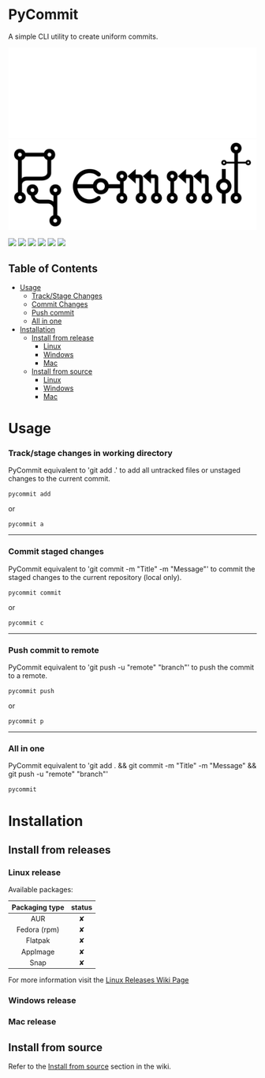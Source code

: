 # PyCommit

A simple CLI utility to create uniform commits.

![Py Commit Logo](imgs/pycommit_logo.svg#gh-dark-mode-only)
![Py Commit Logo](imgs/pycommit_logo_light.svg#gh-light-mode-only)

![](https://img.shields.io/github/last-commit/Antoine-Meloche/PyCommit?style=for-the-badge)
![](https://img.shields.io/maintenance/yes/2022?style=for-the-badge)
![](https://img.shields.io/github/license/Antoine-Meloche/PyCommit?style=for-the-badge)
![](https://img.shields.io/github/v/release/Antoine-Meloche/PyCommit?style=for-the-badge)
![](https://img.shields.io/github/issues-raw/Antoine-Meloche/PyCommit?style=for-the-badge)
![](https://img.shields.io/github/languages/top/Antoine-Meloche/PyCommit?style=for-the-badge)

## Table of Contents
* [Usage](#usage)
    * [Track/Stage Changes](#track/stage-changes-in-working-directory)
    * [Commit Changes](#commit-staged-changes)
    * [Push commit](#push-commit-to-remote)
    * [All in one](#all-in-one)
* [Installation](#installation)
    * [Install from release](#install-from-releases)
        * [Linux](#linux-release)
        * [Windows](#windows-release)
        * [Mac](#mac-release)
    * [Install from source](#install-from-source)
        * [Linux](#linux)
        * [Windows](#windows)
        * [Mac](#mac)

# Usage

### Track/stage changes in working directory
PyCommit equivalent to 'git add .' to add all untracked files or unstaged changes to the current commit.

    pycommit add
or

    pycommit a
---
### Commit staged changes
PyCommit equivalent to 'git commit -m "Title" -m "Message"' to commit the staged changes to the current repository (local only).

    pycommit commit
or
    
    pycommit c
---
### Push commit to remote
PyCommit equivalent to 'git push -u "remote" "branch"' to push the commit to a remote.

    pycommit push
or

    pycommit p
---
### All in one
PyCommit equivalent to 'git add . && git commit -m "Title" -m "Message" && git push -u "remote" "branch"'

    pycommit

# Installation

## Install from releases

### Linux release
Available packages:

<!-- ✘ & ✔ -->

| Packaging type | status|
|:--------------:|:-----:|
|       AUR      |   ✘   |
|  Fedora (rpm)  |   ✘   |
|     Flatpak    |   ✘   |
|    AppImage    |   ✘   |
|      Snap      |   ✘   |

For more information visit the [Linux Releases Wiki Page](https://github.com/Antoine-Meloche/PyCommit/Wiki)

### Windows release

### Mac release

## Install from source

Refer to the [Install from source](https://github.com/Antoine-Meloche/PyCommit/wiki/Installation.md#install-from-source) section in the wiki.